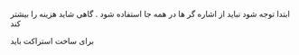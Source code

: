ابتدا توجه شود نباید از اشاره گر ها در همه جا استفاده شود . گاهی شاید هزینه را  بیشتر کند

برای ساخت استراکت باید 
